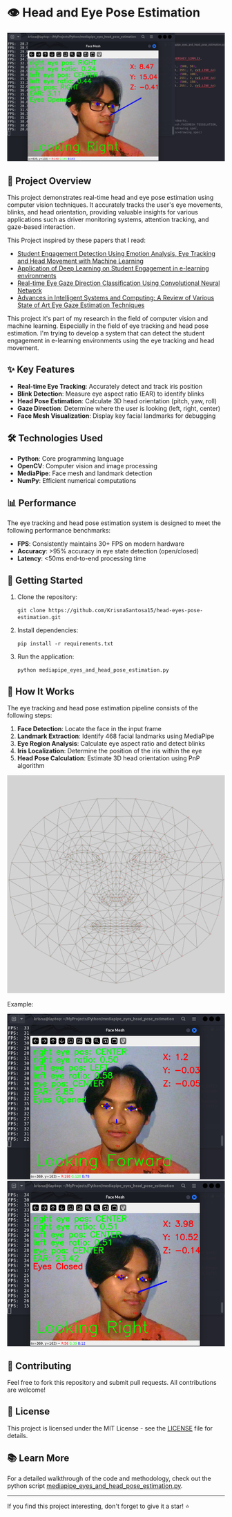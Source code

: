 # 👁️ Head and Eye Pose Estimation

![Project Demo](images/image1.png)

## 🚀 Project Overview

This project demonstrates real-time head and eye pose estimation using computer vision techniques. It accurately tracks the user's eye movements, blinks, and head orientation, providing valuable insights for various applications such as driver monitoring systems, attention tracking, and gaze-based interaction.

This Project inspired by these papers that I read:
- [Student Engagement Detection Using Emotion Analysis, Eye Tracking and Head Movement with Machine Learning](https://arxiv.org/abs/1909.12913)
- [Application of Deep Learning on Student Engagement in e-learning environments](https://doi.org/10.1016/j.compeleceng.2021.107277)
- [Real-time Eye Gaze Direction Classification Using Convolutional Neural Network](https://arxiv.org/pdf/1605.05258)
- [Advances in Intelligent Systems and Computing: A Review of Various State of Art Eye Gaze Estimation Techniques](https://www.springer.com/series/11156)

This project it's part of my research in the field of computer vision and machine learning. Especially in the field of eye tracking and head pose estimation. I'm trying to develop a system that can detect the student engagement in e-learning environments using the eye tracking and head movement.

## ✨ Key Features

- **Real-time Eye Tracking**: Accurately detect and track iris position
- **Blink Detection**: Measure eye aspect ratio (EAR) to identify blinks
- **Head Pose Estimation**: Calculate 3D head orientation (pitch, yaw, roll)
- **Gaze Direction**: Determine where the user is looking (left, right, center)
- **Face Mesh Visualization**: Display key facial landmarks for debugging

## 🛠️ Technologies Used

- **Python**: Core programming language
- **OpenCV**: Computer vision and image processing
- **MediaPipe**: Face mesh and landmark detection
- **NumPy**: Efficient numerical computations

## 📊 Performance

The eye tracking and head pose estimation system is designed to meet the following performance benchmarks:

- **FPS**: Consistently maintains 30+ FPS on modern hardware
- **Accuracy**: >95% accuracy in eye state detection (open/closed)
- **Latency**: <50ms end-to-end processing time

## 🚀 Getting Started

1. Clone the repository:
   ```
   git clone https://github.com/KrisnaSantosa15/head-eyes-pose-estimation.git
   ```

2. Install dependencies:
   ```
   pip install -r requirements.txt
   ```

3. Run the application:
   ```
   python mediapipe_eyes_and_head_pose_estimation.py
   ```

## 📘 How It Works

The eye tracking and head pose estimation pipeline consists of the following steps:

1. **Face Detection**: Locate the face in the input frame
2. **Landmark Extraction**: Identify 468 facial landmarks using MediaPipe
3. **Eye Region Analysis**: Calculate eye aspect ratio and detect blinks
4. **Iris Localization**: Determine the position of the iris within the eye
5. **Head Pose Calculation**: Estimate 3D head orientation using PnP algorithm

![face_mesh](images/canonical_face_model_uv_visualization.png)

Example:

![example](images/image2.png)
![example](images/image3.png)
## 🤝 Contributing

Feel free to fork this repository and submit pull requests. All contributions are welcome!

## 📄 License

This project is licensed under the MIT License - see the [LICENSE](LICENSE) file for details.

## 📚 Learn More

For a detailed walkthrough of the code and methodology, check out the python script [mediapipe_eyes_and_head_pose_estimation.py](mediapipe_eyes_and_head_pose_estimation.py).

---

If you find this project interesting, don't forget to give it a star! ⭐